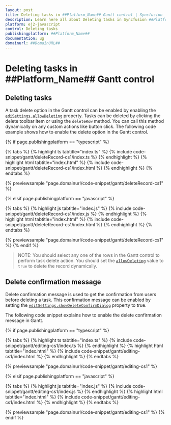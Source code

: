 ```yaml
---
layout: post
title: Deleting tasks in ##Platform_Name## Gantt control | Syncfusion
description: Learn here all about Deleting tasks in Syncfusion ##Platform_Name## Gantt control of Syncfusion Essential JS 2 and more.
platform: ej2-javascript
control: Deleting tasks 
publishingplatform: ##Platform_Name##
documentation: ug
domainurl: ##DomainURL##
---
```


# Deleting tasks in ##Platform_Name## Gantt control

## Deleting tasks

A task delete option in the Gantt control can be enabled by enabling the [`ediSettings.allowDeleting`](../../api/gantt/editSettings/#allowdeleting) property. Tasks can be deleted by clicking the delete toolbar item or using the `deleteRow` method. You can call this method dynamically on any custom actions like button click. The following code example shows how to enable the delete option in the Gantt control.

{% if page.publishingplatform == "typescript" %}

 {% tabs %}
{% highlight ts tabtitle="index.ts" %}
{% include code-snippet/gantt/deleteRecord-cs1/index.ts %}
{% endhighlight %}
{% highlight html tabtitle="index.html" %}
{% include code-snippet/gantt/deleteRecord-cs1/index.html %}
{% endhighlight %}
{% endtabs %}
        
{% previewsample "page.domainurl/code-snippet/gantt/deleteRecord-cs1" %}

{% elsif page.publishingplatform == "javascript" %}

{% tabs %}
{% highlight js tabtitle="index.js" %}
{% include code-snippet/gantt/deleteRecord-cs1/index.js %}
{% endhighlight %}
{% highlight html tabtitle="index.html" %}
{% include code-snippet/gantt/deleteRecord-cs1/index.html %}
{% endhighlight %}
{% endtabs %}

{% previewsample "page.domainurl/code-snippet/gantt/deleteRecord-cs1" %}
{% endif %}

> NOTE: You should select any one of the rows in the Gantt control to perform task delete action.
> You should set the [`allowDeleting`](../../api/gantt/editSettings/#allowdeleting) value to `true` to delete the record dynamically.

## Delete confirmation message

Delete confirmation message is used to get the confirmation from users before deleting a task. This confirmation message can be enabled by setting the [`editSettings.showDeleteConfirmDialog`](../../api/gantt/editSettings/#showdeleteconfirmdialog) property to true.

The following code snippet explains how to enable the delete confirmation message in Gantt.

{% if page.publishingplatform == "typescript" %}

 {% tabs %}
{% highlight ts tabtitle="index.ts" %}
{% include code-snippet/gantt/editing-cs1/index.ts %}
{% endhighlight %}
{% highlight html tabtitle="index.html" %}
{% include code-snippet/gantt/editing-cs1/index.html %}
{% endhighlight %}
{% endtabs %}
        
{% previewsample "page.domainurl/code-snippet/gantt/editing-cs1" %}

{% elsif page.publishingplatform == "javascript" %}

{% tabs %}
{% highlight js tabtitle="index.js" %}
{% include code-snippet/gantt/editing-cs1/index.js %}
{% endhighlight %}
{% highlight html tabtitle="index.html" %}
{% include code-snippet/gantt/editing-cs1/index.html %}
{% endhighlight %}
{% endtabs %}

{% previewsample "page.domainurl/code-snippet/gantt/editing-cs1" %}
{% endif %}